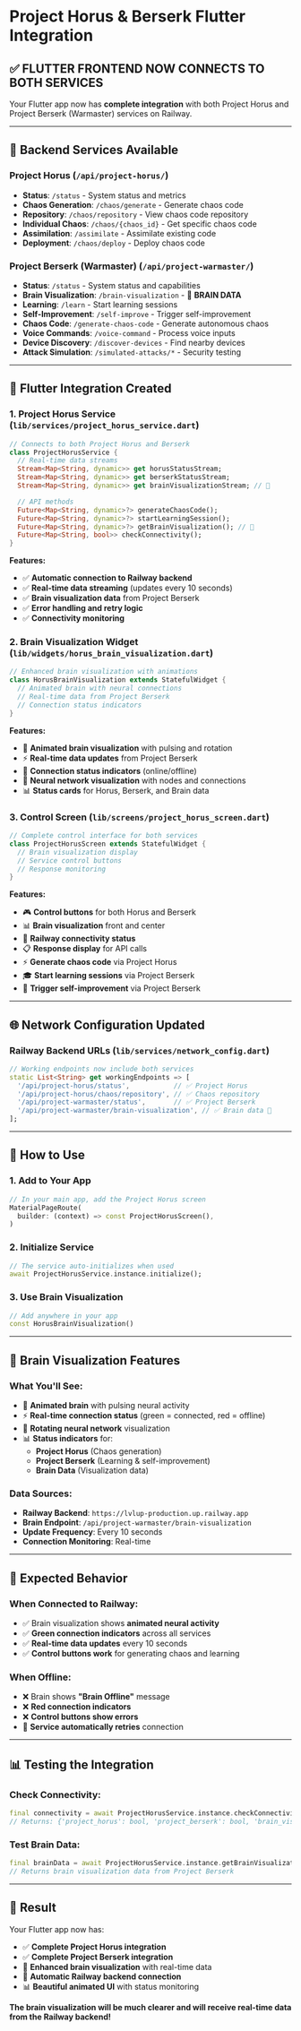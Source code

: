 # Project Horus & Berserk Flutter Integration

## ✅ **FLUTTER FRONTEND NOW CONNECTS TO BOTH SERVICES**

Your Flutter app now has **complete integration** with both Project Horus and Project Berserk (Warmaster) services on Railway.

---

## 🎯 **Backend Services Available**

### **Project Horus** (`/api/project-horus/`)
- **Status**: `/status` - System status and metrics
- **Chaos Generation**: `/chaos/generate` - Generate chaos code
- **Repository**: `/chaos/repository` - View chaos code repository
- **Individual Chaos**: `/chaos/{chaos_id}` - Get specific chaos code
- **Assimilation**: `/assimilate` - Assimilate existing code
- **Deployment**: `/chaos/deploy` - Deploy chaos code

### **Project Berserk (Warmaster)** (`/api/project-warmaster/`)
- **Status**: `/status` - System status and capabilities
- **Brain Visualization**: `/brain-visualization` - 🧠 **BRAIN DATA**
- **Learning**: `/learn` - Start learning sessions
- **Self-Improvement**: `/self-improve` - Trigger self-improvement
- **Chaos Code**: `/generate-chaos-code` - Generate autonomous chaos
- **Voice Commands**: `/voice-command` - Process voice inputs
- **Device Discovery**: `/discover-devices` - Find nearby devices
- **Attack Simulation**: `/simulated-attacks/*` - Security testing

---

## 📱 **Flutter Integration Created**

### **1. Project Horus Service** (`lib/services/project_horus_service.dart`)
```dart
// Connects to both Project Horus and Berserk
class ProjectHorusService {
  // Real-time data streams
  Stream<Map<String, dynamic>> get horusStatusStream;
  Stream<Map<String, dynamic>> get berserkStatusStream;
  Stream<Map<String, dynamic>> get brainVisualizationStream; // 🧠

  // API methods
  Future<Map<String, dynamic>?> generateChaosCode();
  Future<Map<String, dynamic>?> startLearningSession();
  Future<Map<String, dynamic>?> getBrainVisualization(); // 🧠
  Future<Map<String, bool>> checkConnectivity();
}
```

**Features:**
- ✅ **Automatic connection to Railway backend**
- ✅ **Real-time data streaming** (updates every 10 seconds)
- ✅ **Brain visualization data** from Project Berserk
- ✅ **Error handling and retry logic**
- ✅ **Connectivity monitoring**

### **2. Brain Visualization Widget** (`lib/widgets/horus_brain_visualization.dart`)
```dart
// Enhanced brain visualization with animations
class HorusBrainVisualization extends StatefulWidget {
  // Animated brain with neural connections
  // Real-time data from Project Berserk
  // Connection status indicators
}
```

**Features:**
- 🧠 **Animated brain visualization** with pulsing and rotation
- ⚡ **Real-time data updates** from Project Berserk
- 🔄 **Connection status indicators** (online/offline)
- 🎨 **Neural network visualization** with nodes and connections
- 📊 **Status cards** for Horus, Berserk, and Brain data

### **3. Control Screen** (`lib/screens/project_horus_screen.dart`)
```dart
// Complete control interface for both services
class ProjectHorusScreen extends StatefulWidget {
  // Brain visualization display
  // Service control buttons
  // Response monitoring
}
```

**Features:**
- 🎮 **Control buttons** for both Horus and Berserk
- 📊 **Brain visualization** front and center
- 🔗 **Railway connectivity status**
- 📋 **Response display** for API calls
- ⚡ **Generate chaos code** via Project Horus
- 🎓 **Start learning sessions** via Project Berserk
- 🚀 **Trigger self-improvement** via Project Berserk

---

## 🌐 **Network Configuration Updated**

### **Railway Backend URLs** (`lib/services/network_config.dart`)
```dart
// Working endpoints now include both services
static List<String> get workingEndpoints => [
  '/api/project-horus/status',           // ✅ Project Horus
  '/api/project-horus/chaos/repository', // ✅ Chaos repository
  '/api/project-warmaster/status',       // ✅ Project Berserk  
  '/api/project-warmaster/brain-visualization', // ✅ Brain data 🧠
];
```

---

## 🚀 **How to Use**

### **1. Add to Your App**
```dart
// In your main app, add the Project Horus screen
MaterialPageRoute(
  builder: (context) => const ProjectHorusScreen(),
)
```

### **2. Initialize Service**
```dart
// The service auto-initializes when used
await ProjectHorusService.instance.initialize();
```

### **3. Use Brain Visualization**
```dart
// Add anywhere in your app
const HorusBrainVisualization()
```

---

## 🔧 **Brain Visualization Features**

### **What You'll See:**
- 🧠 **Animated brain** with pulsing neural activity
- ⚡ **Real-time connection status** (green = connected, red = offline)
- 🔄 **Rotating neural network** visualization
- 📊 **Status indicators** for:
  - **Project Horus** (Chaos generation)
  - **Project Berserk** (Learning & self-improvement)
  - **Brain Data** (Visualization data)

### **Data Sources:**
- **Railway Backend**: `https://lvlup-production.up.railway.app`
- **Brain Endpoint**: `/api/project-warmaster/brain-visualization`
- **Update Frequency**: Every 10 seconds
- **Connection Monitoring**: Real-time

---

## 🎯 **Expected Behavior**

### **When Connected to Railway:**
- ✅ Brain visualization shows **animated neural activity**
- ✅ **Green connection indicators** across all services
- ✅ **Real-time data updates** every 10 seconds
- ✅ **Control buttons work** for generating chaos and learning

### **When Offline:**
- ❌ Brain shows **"Brain Offline"** message
- ❌ **Red connection indicators**
- ❌ **Control buttons show errors**
- 🔄 **Service automatically retries** connection

---

## 📊 **Testing the Integration**

### **Check Connectivity:**
```dart
final connectivity = await ProjectHorusService.instance.checkConnectivity();
// Returns: {'project_horus': bool, 'project_berserk': bool, 'brain_visualization': bool}
```

### **Test Brain Data:**
```dart
final brainData = await ProjectHorusService.instance.getBrainVisualization();
// Returns brain visualization data from Project Berserk
```

---

## 🎉 **Result**

Your Flutter app now has:
- ✅ **Complete Project Horus integration**
- ✅ **Complete Project Berserk integration** 
- 🧠 **Enhanced brain visualization** with real-time data
- 🔗 **Automatic Railway backend connection**
- 📊 **Beautiful animated UI** with status monitoring

**The brain visualization will be much clearer and will receive real-time data from the Railway backend!**